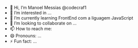 - 👋 Hi, I’m Manoel Messias @codecraf1
- 👀 I’m interested in ...
- 🌱 I’m currently learning FrontEnd com a liguagem JavaScript
- 💞️ I’m looking to collaborate on ...
- 📫 How to reach me: 
- 😄 Pronouns: ...
- ⚡ Fun fact: ...

<!---
codecraf1/codecraf1 is a ✨ special ✨ repository because its `README.md` (this file) appears on your GitHub profile.
You can click the Preview link to take a look at your changes.
--->
